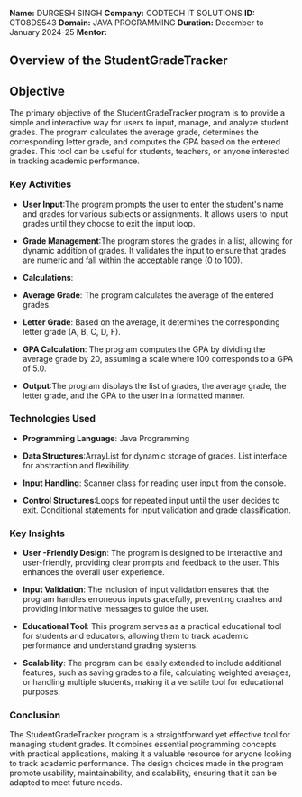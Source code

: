 **Name:** DURGESH SINGH
**Company:** CODTECH IT SOLUTIONS
**ID:** CTO8DS543
**Domain:** JAVA PROGRAMMING
**Duration:** December to January 2024-25
**Mentor:** 


## Overview of the StudentGradeTracker

## Objective

The primary objective of the StudentGradeTracker program is to provide a simple and interactive way for users to input, manage, and analyze student grades. The program calculates the average grade, determines the corresponding letter grade, and computes the GPA based on the entered grades. This tool can be useful for students, teachers, or anyone interested in tracking academic performance.

### Key Activities

- **User Input**:The program prompts the user to enter the student's name and grades for various subjects or assignments.
                 It allows users to input grades until they choose to exit the input loop.

- **Grade Management**:The program stores the grades in a list, allowing for dynamic addition of grades.
                       It validates the input to ensure that grades are numeric and fall within the acceptable range (0 to 100).
  
- **Calculations**:
 
- **Average Grade**: The program calculates the average of the entered grades.
 
- **Letter Grade**: Based on the average, it determines the corresponding letter grade (A, B, C, D, F).
 
- **GPA Calculation**: The program computes the GPA by dividing the average grade by 20, assuming a scale where 100 corresponds to a GPA of 5.0.
  
- **Output**:The program displays the list of grades, the average grade, the letter grade, and the GPA to the user in a formatted manner.

### Technologies Used
- **Programming Language**: Java Programming

- **Data Structures**:ArrayList for dynamic storage of grades.
                List interface for abstraction and flexibility.
                
- **Input Handling**: Scanner class for reading user input from the console.

- **Control Structures**:Loops for repeated input until the user decides to exit.
                   Conditional statements for input validation and grade classification.

### Key Insights
- **User -Friendly Design**: The program is designed to be interactive and user-friendly, providing clear prompts and feedback to the user. This enhances the overall user experience. 

- **Input Validation**: The inclusion of input validation ensures that the program handles erroneous inputs gracefully, preventing crashes and providing informative messages to guide the user.

- **Educational Tool**: This program serves as a practical educational tool for students and educators, allowing them to track academic performance and understand grading systems.

- **Scalability**: The program can be easily extended to include additional features, such as saving grades to a file, calculating weighted averages, or handling multiple students, making it a versatile tool for 
                  educational purposes.

### Conclusion
The StudentGradeTracker program is a straightforward yet effective tool for managing student grades. It combines essential programming concepts with practical applications, making it a valuable resource for anyone looking to track academic performance. The design choices made in the program promote usability, maintainability, and scalability, ensuring that it can be adapted to meet future needs.



